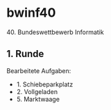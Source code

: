 # bwinf40

40\. Bundeswettbewerb Informatik

## 1\. Runde

Bearbeitete Aufgaben:

* 1\. Schiebeparkplatz
* 2\. Vollgeladen
* 5\. Marktwaage


